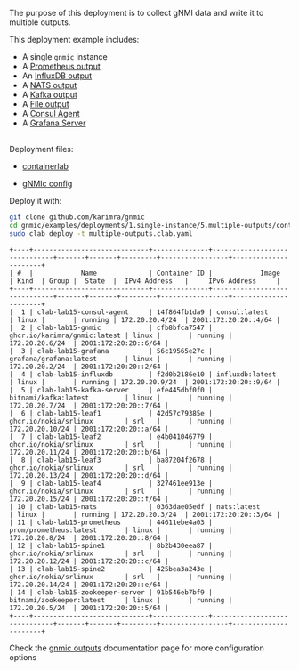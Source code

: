 The purpose of this deployment is to collect gNMI data and write it to multiple outputs.

This deployment example includes:

- A single `gnmic` instance
- A [Prometheus output](../../../user_guide/outputs/prometheus_output.md)
- An [InfluxDB output](../../../user_guide/outputs/influxdb_output.md)
- A [NATS output](../../../user_guide/outputs/nats_output.md)
- A [Kafka output](../../../user_guide/outputs/kafka_output.md)
- A [File output](../../../user_guide/outputs/file_output.md)
- A [Consul Agent](https://www.consul.io/docs/agent)
- A [Grafana Server](https://grafana.com/docs/)


<div class="mxgraph" style="max-width:100%;border:1px solid transparent;margin:0 auto; display:block;" data-mxgraph="{&quot;page&quot;:4,&quot;zoom&quot;:1.4,&quot;highlight&quot;:&quot;#0000ff&quot;,&quot;nav&quot;:true,&quot;check-visible-state&quot;:true,&quot;resize&quot;:true,&quot;url&quot;:&quot;https://raw.githubusercontent.com/karimra/gnmic/diagrams/diagrams/clab_deployments.drawio&quot;}"></div>

<script type="text/javascript" src="https://cdn.jsdelivr.net/gh/hellt/drawio-js@main/embed2.js?&fetch=https%3A%2F%2Fraw.githubusercontent.com%2Fkarimra%2Fgnmic%2Fdiagrams%2Fclab_deployments.drawio" async></script>


Deployment files:

- [containerlab](https://github.com/karimra/gnmic/blob/master/examples/deployments/1.single-instance/5.multiple-outputs/docker-compose.yaml)

- [gNMIc config](https://github.com/karimra/gnmic/blob/master/examples/deployments/1.single-instance/5.multiple-outputs/gnmic.yaml)

Deploy it with:

```bash
git clone github.com/karimra/gnmic
cd gnmic/examples/deployments/1.single-instance/5.multiple-outputs/containerlab
sudo clab deploy -t multiple-outputs.clab.yaml
```

```text
+----+-----------------------------+--------------+------------------------------+-------+-------+---------+-----------------+----------------------+
| #  |            Name             | Container ID |            Image             | Kind  | Group |  State  |  IPv4 Address   |     IPv6 Address     |
+----+-----------------------------+--------------+------------------------------+-------+-------+---------+-----------------+----------------------+
|  1 | clab-lab15-consul-agent     | 14f864fb1da9 | consul:latest                | linux |       | running | 172.20.20.4/24  | 2001:172:20:20::4/64 |
|  2 | clab-lab15-gnmic            | cfb8bfca7547 | ghcr.io/karimra/gnmic:latest | linux |       | running | 172.20.20.6/24  | 2001:172:20:20::6/64 |
|  3 | clab-lab15-grafana          | 56c19565e27c | grafana/grafana:latest       | linux |       | running | 172.20.20.2/24  | 2001:172:20:20::2/64 |
|  4 | clab-lab15-influxdb         | f2d0b2186e10 | influxdb:latest              | linux |       | running | 172.20.20.9/24  | 2001:172:20:20::9/64 |
|  5 | clab-lab15-kafka-server     | efe445dbf0f0 | bitnami/kafka:latest         | linux |       | running | 172.20.20.7/24  | 2001:172:20:20::7/64 |
|  6 | clab-lab15-leaf1            | 42d57c79385e | ghcr.io/nokia/srlinux        | srl   |       | running | 172.20.20.10/24 | 2001:172:20:20::a/64 |
|  7 | clab-lab15-leaf2            | e4b041046779 | ghcr.io/nokia/srlinux        | srl   |       | running | 172.20.20.11/24 | 2001:172:20:20::b/64 |
|  8 | clab-lab15-leaf3            | ba87204f2678 | ghcr.io/nokia/srlinux        | srl   |       | running | 172.20.20.13/24 | 2001:172:20:20::d/64 |
|  9 | clab-lab15-leaf4            | 327461ee913e | ghcr.io/nokia/srlinux        | srl   |       | running | 172.20.20.15/24 | 2001:172:20:20::f/64 |
| 10 | clab-lab15-nats             | 0363dae05edf | nats:latest                  | linux |       | running | 172.20.20.3/24  | 2001:172:20:20::3/64 |
| 11 | clab-lab15-prometheus       | 44611ebe4a03 | prom/prometheus:latest       | linux |       | running | 172.20.20.8/24  | 2001:172:20:20::8/64 |
| 12 | clab-lab15-spine1           | 8b2b430eea87 | ghcr.io/nokia/srlinux        | srl   |       | running | 172.20.20.12/24 | 2001:172:20:20::c/64 |
| 13 | clab-lab15-spine2           | 425bea3a243e | ghcr.io/nokia/srlinux        | srl   |       | running | 172.20.20.14/24 | 2001:172:20:20::e/64 |
| 14 | clab-lab15-zookeeper-server | 91b546eb7bf9 | bitnami/zookeeper:latest     | linux |       | running | 172.20.20.5/24  | 2001:172:20:20::5/64 |
+----+-----------------------------+--------------+------------------------------+-------+-------+---------+-----------------+----------------------+
```

Check the [gnmic outputs](../../../user_guide/outputs/output_intro.md) documentation page for more configuration options

